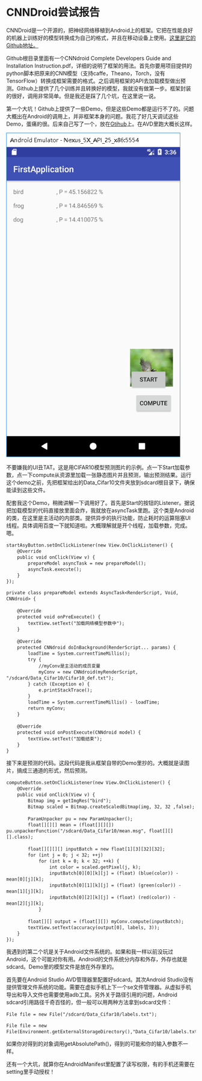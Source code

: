 # CNNDroid尝试报告
CNNDroid是一个开源的，把神经网络移植到Android上的框架。它把在性能良好的机器上训练好的模型转换成为自己的格式，并且在移动设备上使用。[这里是它的Github地址。](https://github.com/ENCP/CNNdroid)

Github根目录里面有一个CNNdroid Complete Developers Guide and Installation Instruction.pdf，详细的说明了框架的用法。首先你要用项目提供的python脚本把原来的CNN模型（支持caffe，Theano，Torch，没有TensorFlow）转换成框架需要的格式。之后调用框架的API去加载模型做出预测。Github上提供了几个训练并且转换好的模型，我就没有做第一步。框架封装的很好，调用非常简单。但是我还是踩了几个坑，在这里说一说。

第一个大坑！Github上提供了一些Demo，但是这些Demo都是运行不了的。问题大概出在Android的调用上，并非框架本身的问题。我花了好几天调试这些Demo，蛋痛的很。后来自己写了一个，放在[Gtihub](https://github.com/nephashi/cnndroid_demo)上。在AVD里跑大概长这样。

![image](resources/Image/CNNDroid/demo_appearance.png)

不要嫌我的UI丑TAT。这是用CIFAR10模型预测图片的示例。点一下Start加载参数，点一下compute从资源里加载一张静态图片并且预测，输出预测结果。运行这个demo之前，先把框架给出的Data_Cifar10文件夹放到sdcard根目录下，确保能读到这些文件。

配套我这个Demo，稍微讲解一下调用好了。首先是Start的按钮的Listener。据说把加载模型的代码直接放里面会炸，我就放在asyncTask里跑。这个类是Android的类，在这里是主活动的内部类。提供异步的执行功能，防止耗时的运算阻塞UI线程。具体调用百度一下就知道啦。大概理解就是开个线程，加载参数，完成。嗯。


```
startAsyButton.setOnClickListener(new View.OnClickListener() {
    @Override
    public void onClick(View v) {
        prepareModel asyncTask = new prepareModel();
        asyncTask.execute();
    }
});
```


```
private class prepareModel extends AsyncTask<RenderScript, Void, CNNdroid> {

    @Override
    protected void onPreExecute() {
        textView.setText("加载网络模型参数中");
    }

    @Override
    protected CNNdroid doInBackground(RenderScript... params) {
        loadTime = System.currentTimeMillis();
        try {
            //myConv是主活动的成员变量
            myConv = new CNNdroid(myRenderScript, "/sdcard/Data_Cifar10/Cifar10_def.txt");
        } catch (Exception e) {
            e.printStackTrace();
        }
        loadTime = System.currentTimeMillis() - loadTime;
        return myConv;
    }

    @Override
    protected void onPostExecute(CNNdroid model) {
        textView.setText("加载结束");
    }
}
```

接下来是预测的代码。这段代码是我从框架自带的Demo里抄的。大概就是读图片，搞成三通道的形式，然后预测。


```
computeButton.setOnClickListener(new View.OnClickListener() {
    @Override
    public void onClick(View v) {
        Bitmap img = getImgRes("bird");
        Bitmap scaled = Bitmap.createScaledBitmap(img, 32, 32 ,false);

        ParamUnpacker pu = new ParamUnpacker();
        float[][][] mean = (float[][][]) pu.unpackerFunction("/sdcard/Data_Cifar10/mean.msg", float[][][].class);

        float[][][][] inputBatch = new float[1][3][32][32];
        for (int j = 0; j < 32; ++j)
            for (int k = 0; k < 32; ++k) {
                int color = scaled.getPixel(j, k);
                inputBatch[0][0][k][j] = (float) (blue(color)) - mean[0][j][k];
                inputBatch[0][1][k][j] = (float) (green(color)) - mean[1][j][k];
                inputBatch[0][2][k][j] = (float) (red(color)) - mean[2][j][k];
            }

        float[][] output = (float[][]) myConv.compute(inputBatch);
        textView.setText(accuracy(output[0], labels, 3));
    }
});
```

我遇到的第二个坑是关于Android文件系统的。如果和我一样以前没玩过Android，这个可能对你有用。Android的文件系统分内存和外存，外存也就是sdcard。Demo里的模型文件是放在外存里的。

首先要在Android Studio AVD管理器里配置好sdcard。其次Android Studio没有提供管理文件系统的功能。需要在虚拟手机上下一个se文件管理器。从虚拟手机导出和导入文件也需要使用adb工具。另外关于路径引用的问题，Android sdcard引用路径千奇百怪的，但一般可以用两种方法拿到sdcard文件：

```
File file = new File("/sdcard/Data_Cifar10/labels.txt");
```

```
File file = new File(Environment.getExternalStorageDirectory(),"Data_Cifar10/labels.txt");
```
如果你对得到的对象调用getAbsolutePath()，得到的可能和你的输入参数不一样。

还有一个大坑，就算你在AndroidManifest里配置了读写权限，有的手机还需要在setting里手动授权！